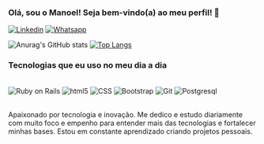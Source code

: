 ### Olá, sou o Manoel! Seja bem-vindo(a) ao meu perfil! 🚀

[![Linkedin](https://img.shields.io/badge/LinkedIn-0077B5?style=for-the-badge&logo=linkedin&logoColor=white)](https://www.linkedin.com/in/manoel-pereira-neto-489a20262/) [![Whatsapp](https://img.shields.io/badge/WhatsApp-25D366?style=for-the-badge&logo=whatsapp&logoColor=white)](https://wa.me/5561995990221) 

![Anurag's GitHub stats](https://github-readme-stats.vercel.app/api?username=manoeltech&count_private=true&theme=dark) [![Top Langs](https://github-readme-stats.vercel.app/api/top-langs/?username=manoeltech&langs_count=8&theme=dark)](https://github.com/anuraghazra/github-readme-stats)

### Tecnologias que eu uso no meu dia a dia

<div style="display: inline_block"></br>
    <img alt="Ruby on Rails" src="https://img.shields.io/badge/Ruby_on_Rails-CC0000?style=for-the-badge&logo=ruby-on-rails&logoColor=white">
    <img alt="html5" src="https://img.shields.io/badge/HTML5-E34F26?style=for-the-badge&logo=html5&logoColor=white">
    <img alt="CSS" src="https://img.shields.io/badge/CSS3-1572B6?style=for-the-badge&logo=css3&logoColor=white">
    <img alt="Bootstrap" src="https://img.shields.io/badge/Bootstrap-563D7C?style=for-the-badge&logo=bootstrap&logoColor=white">
    <img alt="Git" src="https://img.shields.io/badge/GIT-E44C30?style=for-the-badge&logo=git&logoColor=white">
    <img alt="Postgresql" src="https://img.shields.io/badge/PostgreSQL-316192?style=for-the-badge&logo=postgresql&logoColor=white">
</div><br>

Apaixonado por tecnologia e inovação. Me dedico e estudo diariamente com muito foco e empenho para entender mais das tecnologias e fortalecer minhas bases. Estou em constante aprendizado criando projetos pessoais. 
 
